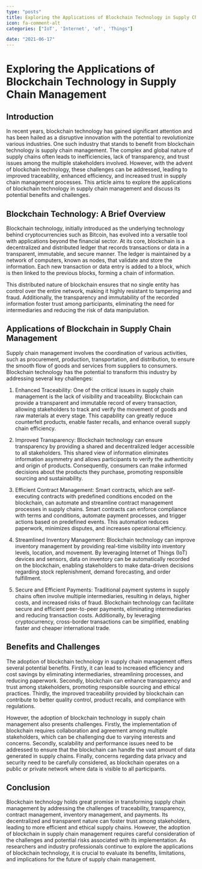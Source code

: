 ```yaml
---
type: "posts"
title: Exploring the Applications of Blockchain Technology in Supply Chain Management
icon: fa-comment-alt
categories: ["IoT', 'Internet', 'of', 'Things"]

date: "2021-06-17"
---
```




# Exploring the Applications of Blockchain Technology in Supply Chain Management #

## Introduction ##

In recent years, blockchain technology has gained significant attention and has been hailed as a disruptive innovation with the potential to revolutionize various industries. One such industry that stands to benefit from blockchain technology is supply chain management. The complex and global nature of supply chains often leads to inefficiencies, lack of transparency, and trust issues among the multiple stakeholders involved. However, with the advent of blockchain technology, these challenges can be addressed, leading to improved traceability, enhanced efficiency, and increased trust in supply chain management processes. This article aims to explore the applications of blockchain technology in supply chain management and discuss its potential benefits and challenges.

## Blockchain Technology: A Brief Overview ##

Blockchain technology, initially introduced as the underlying technology behind cryptocurrencies such as Bitcoin, has evolved into a versatile tool with applications beyond the financial sector. At its core, blockchain is a decentralized and distributed ledger that records transactions or data in a transparent, immutable, and secure manner. The ledger is maintained by a network of computers, known as nodes, that validate and store the information. Each new transaction or data entry is added to a block, which is then linked to the previous blocks, forming a chain of information.

This distributed nature of blockchain ensures that no single entity has control over the entire network, making it highly resistant to tampering and fraud. Additionally, the transparency and immutability of the recorded information foster trust among participants, eliminating the need for intermediaries and reducing the risk of data manipulation.

## Applications of Blockchain in Supply Chain Management ##

Supply chain management involves the coordination of various activities, such as procurement, production, transportation, and distribution, to ensure the smooth flow of goods and services from suppliers to consumers. Blockchain technology has the potential to transform this industry by addressing several key challenges:

1. Enhanced Traceability: One of the critical issues in supply chain management is the lack of visibility and traceability. Blockchain can provide a transparent and immutable record of every transaction, allowing stakeholders to track and verify the movement of goods and raw materials at every stage. This capability can greatly reduce counterfeit products, enable faster recalls, and enhance overall supply chain efficiency.

2. Improved Transparency: Blockchain technology can ensure transparency by providing a shared and decentralized ledger accessible to all stakeholders. This shared view of information eliminates information asymmetry and allows participants to verify the authenticity and origin of products. Consequently, consumers can make informed decisions about the products they purchase, promoting responsible sourcing and sustainability.

3. Efficient Contract Management: Smart contracts, which are self-executing contracts with predefined conditions encoded on the blockchain, can automate and streamline contract management processes in supply chains. Smart contracts can enforce compliance with terms and conditions, automate payment processes, and trigger actions based on predefined events. This automation reduces paperwork, minimizes disputes, and increases operational efficiency.

4. Streamlined Inventory Management: Blockchain technology can improve inventory management by providing real-time visibility into inventory levels, location, and movement. By leveraging Internet of Things (IoT) devices and sensors, data on inventory can be automatically recorded on the blockchain, enabling stakeholders to make data-driven decisions regarding stock replenishment, demand forecasting, and order fulfillment.

5. Secure and Efficient Payments: Traditional payment systems in supply chains often involve multiple intermediaries, resulting in delays, higher costs, and increased risks of fraud. Blockchain technology can facilitate secure and efficient peer-to-peer payments, eliminating intermediaries and reducing transaction costs. Additionally, by leveraging cryptocurrency, cross-border transactions can be simplified, enabling faster and cheaper international trade.

## Benefits and Challenges ##

The adoption of blockchain technology in supply chain management offers several potential benefits. Firstly, it can lead to increased efficiency and cost savings by eliminating intermediaries, streamlining processes, and reducing paperwork. Secondly, blockchain can enhance transparency and trust among stakeholders, promoting responsible sourcing and ethical practices. Thirdly, the improved traceability provided by blockchain can contribute to better quality control, product recalls, and compliance with regulations.

However, the adoption of blockchain technology in supply chain management also presents challenges. Firstly, the implementation of blockchain requires collaboration and agreement among multiple stakeholders, which can be challenging due to varying interests and concerns. Secondly, scalability and performance issues need to be addressed to ensure that the blockchain can handle the vast amount of data generated in supply chains. Finally, concerns regarding data privacy and security need to be carefully considered, as blockchain operates on a public or private network where data is visible to all participants.

## Conclusion ##

Blockchain technology holds great promise in transforming supply chain management by addressing the challenges of traceability, transparency, contract management, inventory management, and payments. Its decentralized and transparent nature can foster trust among stakeholders, leading to more efficient and ethical supply chains. However, the adoption of blockchain in supply chain management requires careful consideration of the challenges and potential risks associated with its implementation. As researchers and industry professionals continue to explore the applications of blockchain technology, it is crucial to evaluate its benefits, limitations, and implications for the future of supply chain management.